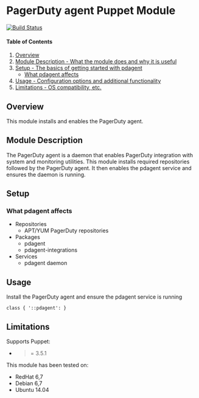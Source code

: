# PagerDuty agent Puppet Module

[![Build Status](https://travis-ci.org/walkamongus/puppet-pdagent.svg?branch=master)](https://travis-ci.org/walkamongus/puppet-pdagent)

#### Table of Contents

1. [Overview](#overview)
2. [Module Description - What the module does and why it is useful](#module-description)
3. [Setup - The basics of getting started with pdagent](#setup)
    * [What pdagent affects](#what-pdagent-affects)
4. [Usage - Configuration options and additional functionality](#usage)
5. [Limitations - OS compatibility, etc.](#limitations)

## Overview

This module installs and enables the PagerDuty agent.

## Module Description

The PagerDuty agent is a daemon that enables PagerDuty integration with system and monitoring utilities. This module installs required repositories followed by the PagerDuty agent. It then enables the pdagent service and ensures the daemon is running.

## Setup

### What pdagent affects

* Repositories
    * APT/YUM PagerDuty repositories
* Packages
    * pdagent
    * pdagent-integrations
* Services
    * pdagent daemon

## Usage

Install the PagerDuty agent and ensure the pdagent service is running

    class { '::pdagent': }

## Limitations

Supports Puppet:
* >= 3.5.1

This module has been tested on:
* RedHat 6,7
* Debian 6,7
* Ubuntu 14.04


